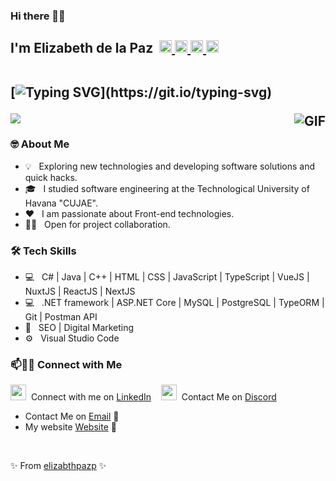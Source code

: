 ### Hi there 👋🏼
<h2>
 I'm Elizabeth de la Paz &#8203 &#8203
	<a href="https://t.me/elizabthpazp" target="_blank">
		<img width="20px" src="https://simpleicons.now.sh/telegram/4c5861" />
	</a>
	<a href="https://www.linkedin.com/in/elizabeth-de-la-paz-portal-4b864b209/" target="_blank">
		<img width="20px" src="https://simpleicons.now.sh/linkedin/4c5861" />
	</a>
        <a href="https://elizabthpazp.github.io" target="_blank">
		<img width="20px" src="https://simpleicons.now.sh/figshare/4c5861" />
	</a>
	<a href="mailto:elizabethpazp695@gmail.com">
		<img width="20px" src="https://simpleicons.now.sh/maildotru/4c5861" />
	</a>
<br/>
<br/>	

 [![Typing SVG](https://readme-typing-svg.herokuapp.com?duration=2000&width=450&lines=Welcome+to+my+Github+Page!;I'm+a+Software+Engineer;Frontend+Developer;I+love+the+programming;I'm+always+expanding+my+tech+skills!)](https://git.io/typing-svg)

<img align="right" alt="GIF" src="https://media.giphy.com/media/Xy54oX570IxWnAI5nR/giphy.gif" href="https://elizabthpazp.github.io"/>

<p>
    <a href="https://skillicons.dev">
        <img src="https://skillicons.dev/icons?i=html,css,javascript,typescript,dotnet,cs,vue,nuxt,react,next,vscode" />
    </a>
</p>
</h2>

<h3> 🤓 About Me </h3>

- 💡 &nbsp; Exploring new technologies and developing software solutions and quick hacks.
- 🎓 &nbsp; I studied software engineering at the Technological University of Havana "CUJAE".
- ❤️ &nbsp; I am passionate about Front-end technologies. 
- 🤝🏻 &nbsp; Open for project collaboration. 
 

<h3>🛠 Tech Skills</h3>

- 💻 &nbsp; C# | Java | C++ | HTML | CSS | JavaScript | TypeScript | VueJS | NuxtJS | ReactJS | NextJS 
- 💻 &nbsp; .NET framework | ASP.NET Core | MySQL | PostgreSQL | TypeORM | Git | Postman API
- 🔎 &nbsp; SEO | Digital Marketing
- ⚙️ &nbsp; Visual Studio Code 

### 📫🤝🏻 Connect with Me

 <a href="[https://skillicons.dev](https://www.linkedin.com/in/elizabeth-de-la-paz-portal-4b864b209/)"><img width="25" height="25" src="https://skillicons.dev/icons?i=linkedin" /></a>&nbsp; Connect with me on [LinkedIn](https://www.linkedin.com/in/elizabeth-de-la-paz-portal-4b864b209/) &nbsp;&nbsp;
<a href="https://discordapp.com/users/1062024233577893918"><img width="25" height="25" src="https://skillicons.dev/icons?i=discord" /></a>&nbsp; Contact Me on [Discord](https://discordapp.com/users/1062024233577893918) 
 - Contact Me on [Email](elizabethpazp695@gmail.com) 💌
 - My website [Website](https://elizabthpazp.github.io) 💜

<br/>  

 ✨ From [elizabthpazp](https://github.com/elizabthpazp) ✨
